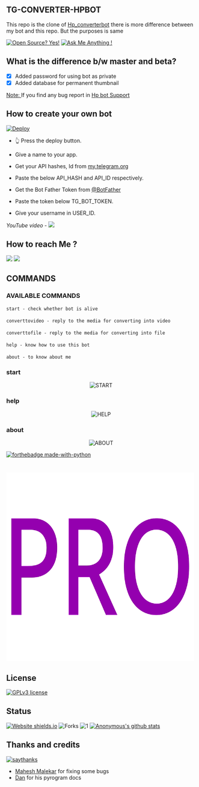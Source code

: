 ## TG-CONVERTER-HPBOT 
This repo is the clone of [Hp_converterbot](https://telegram.dog/Hp_converterbot) there is more difference between my bot and this repo. But the purposes is same


[![Open Source? Yes!](https://badgen.net/badge/Open%20Source%20%3F/Yes%21/blue?icon=github)](https://github.com/harshil8981/TG-CONVERT-HPBOT/tree/main)
[![Ask Me Anything !](https://img.shields.io/badge/Ask%20me-anything-1abc9c.svg)](https://telegram.dog/Hp_botupdate)

## What is the difference b/w master and beta?

- [X] Added password for using bot as private 
- [X] Added database for permanent thumbnail 

<u> Note: </u> If you find any bug report in [Hp bot Support](https://telegram.dog/Hp_botupdate)


## How to create your own bot
[![Deploy](https://www.herokucdn.com/deploy/button.svg)](https://heroku.com/deploy?template=https://github.com/harshil8981/TG-CONVERT-HPBOT/tree)
- 👆 Press the deploy button.

- Give a name to your app.

- Get your API hashes, Id from [my.telegram.org](https://my.telegram.org/)

- Paste the below API_HASH and API_ID respectively.

- Get the Bot Father Token from [@BotFather](https://telegram.dog/botfather)

- Paste the token below TG_BOT_TOKEN.

- Give your username in USER_ID.

<i>YouTube video</i> - <a href="https://youtu.be/zQamSjXBpJU"><img src="https://img.shields.io/badge/How%20To-Create-red.svg?logo=Youtube"></a>


## How to reach Me ?
<a href="https://telegram.dog/Hp_botupdate"><img src="https://img.shields.io/badge/Join-Telegram%20Channel-red.svg?logo=Telegram"></a>
<a href="https://telegram.dog/Hp_botupdate"><img src="https://img.shields.io/badge/Join-Telegram%20Group-blue.svg?logo=telegram"></a>

## COMMANDS
### AVAILABLE COMMANDS 
```
start - check whether bot is alive 

converttovideo - reply to the media for converting into video 

converttofile - reply to the media for converting into file 

help - know how to use this bot

about - to know about me
```
### start
<p align="center">
<img src="https://telegra.ph/file/3cb7e3725cd991373dd9b.jpg" alt="START">

### help
<p align="center">
<img src="https://telegra.ph/file/0ba25cedf094225ad7175.jpg" alt="HELP">

### about
<p align="center">
<img src="https://telegra.ph/file/f6ad0e22825afe65ddcd2.jpg" alt="ABOUT">

[![forthebadge made-with-python](http://ForTheBadge.com/images/badges/made-with-python.svg)](https://www.python.org/)
#
#
![](https://raw.githubusercontent.com/acervenky/animated-github-badges/master/assets/pro.gif)

## License
[![GPLv3 license](https://img.shields.io/badge/License-GPLv3-blue.svg)](https://github.com/harshil8981/TG-CONVERT-HPBOT/blob/main/LICENSE)

## Status
[![Website shields.io](https://img.shields.io/website-up-down-green-red/http/shields.io.svg)](https://github.com/harshil8981/TG-CONVERT-HPBOT/tree/main)
![Forks](https://img.shields.io/github/forks/harshil8981/TG-CONVERT-HPBOT)
![1](https://github-readme-stats.vercel.app/api/top-langs/?username=TG-CONVERT-HPBOT&theme=blue-green)
[![Anonymous's github stats](https://github-readme-stats.vercel.app/api?username=TG-CONVERT-HPBOT&theme=blue-green)](https://github.com/anuraghazra/github-readme-stats)


## Thanks and credits
[![saythanks](https://img.shields.io/badge/say-thanks-ff69b4.svg)](https://saythanks.io/to/kennethreitz)
- [Mahesh Malekar](https://telegram.dog/MaheshMalekar) for fixing some bugs
- [Dan](https://telegram.dog/haskell) for his pyrogram docs

